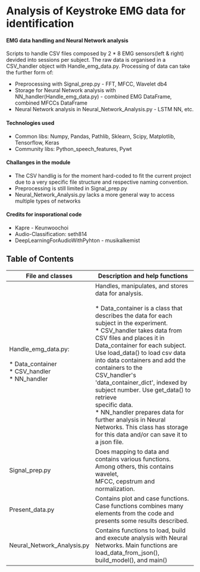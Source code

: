 # Analysis of Keystroke EMG data for identification

#### EMG data handling and Neural Network analysis
Scripts to handle CSV files composed by 2 * 8 EMG sensors(left & right) devided into sessions per subject. The raw data is organised in a CSV_handler object with Handle_emg_data.py. Processing of data can take the further form of: 
* Preprocessing with Signal_prep.py - FFT, MFCC, Wavelet db4
* Storage for Neural Network analysis with NN_handler(Handle_emg_data.py) - combined EMG DataFrame, combined MFCCs DataFrame
* Neural Network analysis in Neural_Network_Analysis.py - LSTM NN, etc.

#### Technologies used
* Common libs: Numpy, Pandas, Pathlib, Sklearn, Scipy, Matplotlib, Tensorflow, Keras
* Community libs: Python_speech_features, Pywt

#### Challanges in the module
* The CSV handlig is for the moment hard-coded to fit the current project due to a very specific file structure and respective naming convention.
* Preprocessing is still limited in Signal_prep.py
* Neural_Network_Analysis.py lacks a more general way to access multiple types of networks

#### Credits for insporational code

* Kapre - Keunwoochoi
* Audio-Classification: seth814
* DeepLearningForAudioWithPyhton - musikalkemist

## Table of Contents

| File and classes | Description and help functions |
|---|---|
| Handle_emg_data.py:<br><br>    * Data_container<br>    * CSV_handler<br>    * NN_handler | Handles, manipulates, and stores data for analysis. <br><br>    * Data_container is a class that describes the data for each subject in the experiment.<br>    * CSV_handler takes data from CSV files and places it in Data_container for each subject.<br>      Use load_data() to load csv data into data containers and add the containers to the <br>      CSV_handler's 'data_container_dict', indexed by subject number. Use get_data() to retrieve <br>      specific data. <br>    * NN_handler prepares data for further analysis in Neural Networks. This class has storage <br>      for this data and/or can save it to a json file. |
| Signal_prep.py | Does mapping to data and contains various functions. Among others, this contains wavelet, <br>MFCC, cepstrum and normalization.  |
| Present_data.py  | Contains plot and case functions. Case functions combines many elements from the code and <br>presents some results described. |
| Neural_Network_Analysis.py | Contains functions to load, build and execute analysis with Neural Networks. Main functions are <br>load_data_from_json(), build_model(), and main() |






